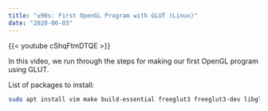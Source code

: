 ```yaml
---
title: "≤90s: First OpenGL Program with GLUT (Linux)"
date: "2020-06-03"
---
```


{{< youtube cShqFtmDTQE >}}

In this video, we run through the steps for making our first OpenGL program using GLUT.

List of packages to install:

```bash
sudo apt install vim make build-essential freeglut3 freeglut3-dev libglew1.5 libglew1.5-dev libglu1-mesa libglu1-mesa-dev libgl1-mesa-glx libgl1-mesa-dev mesa-common-dev libglew-dev libglfw3 libglfw3-dev libglm-dev
```